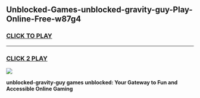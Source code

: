 
## Unblocked-Games-unblocked-gravity-guy-Play-Online-Free-w87g4
<h3>
<a href="https://premium76.site?title=unblocked-gravity-guy&ref=26A">CLICK TO PLAY</a></h3>
<hr>

<h3>
<a href="https://premium76.site?title=unblocked-gravity-guy&ref=26A">CLICK 2 PLAY</a>
  
</h3>

<a href="https://premium76.site?title=unblocked-gravity-guy&ref=26A"><img src="https://clearcache.store/games.png"></a>


**unblocked-gravity-guy games unblocked: Your Gateway to Fun and Accessible Online Gaming**
